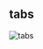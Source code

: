 ## tabs

![tabs](https://user-images.githubusercontent.com/46050946/151507145-fe148410-2e99-45a9-99a1-9fb7d3a5ec81.png)
